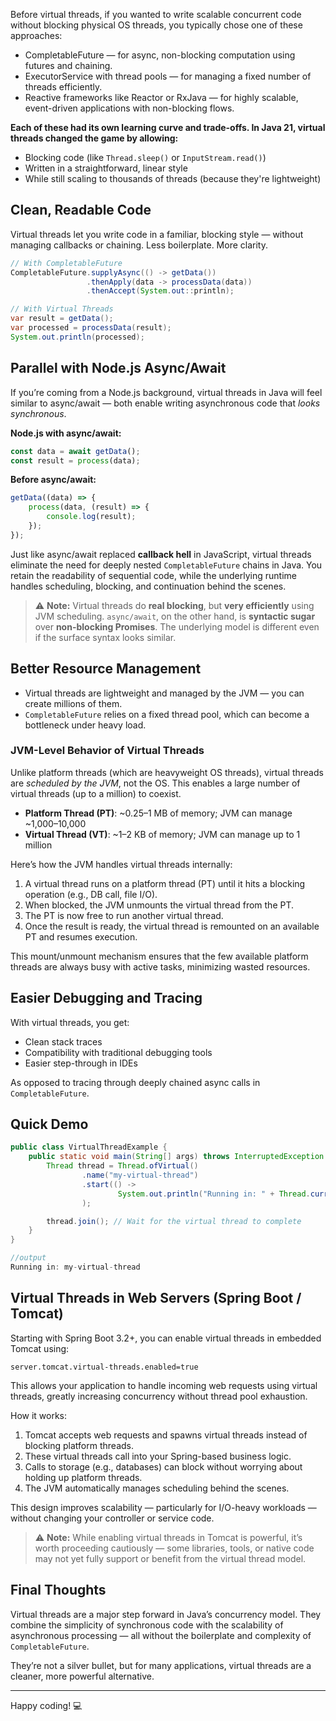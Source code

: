 Before virtual threads, if you wanted to write scalable concurrent code without blocking physical OS threads, you typically chose one of these approaches:

* CompletableFuture — for async, non-blocking computation using futures and chaining.
* ExecutorService with thread pools — for managing a fixed number of threads efficiently.
* Reactive frameworks like Reactor or RxJava — for highly scalable, event-driven applications with non-blocking flows.

**Each of these had its own learning curve and trade-offs. In Java 21, virtual threads changed the game by allowing:**

* Blocking code (like `Thread.sleep()` or `InputStream.read()`)
* Written in a straightforward, linear style
* While still scaling to thousands of threads (because they're lightweight)

## Clean, Readable Code

Virtual threads let you write code in a familiar, blocking style — without managing callbacks or chaining. Less boilerplate. More clarity.

```java
// With CompletableFuture
CompletableFuture.supplyAsync(() -> getData())
                 .thenApply(data -> processData(data))
                 .thenAccept(System.out::println);

// With Virtual Threads
var result = getData();
var processed = processData(result);
System.out.println(processed);
```

## Parallel with Node.js Async/Await

If you’re coming from a Node.js background, virtual threads in Java will feel similar to async/await — both enable writing asynchronous code that *looks synchronous*.

**Node.js with async/await:**

```javascript
const data = await getData();
const result = process(data);
```

**Before async/await:**

```javascript
getData((data) => {
    process(data, (result) => {
        console.log(result);
    });
});
```

Just like async/await replaced **callback hell** in JavaScript, virtual threads eliminate the need for deeply nested `CompletableFuture` chains in Java. You retain the readability of sequential code, while the underlying runtime handles scheduling, blocking, and continuation behind the scenes.

> ⚠️ **Note:**
> Virtual threads do **real blocking**, but **very efficiently** using JVM scheduling.
> `async/await`, on the other hand, is **syntactic sugar** over **non-blocking Promises**. The underlying model is different even if the surface syntax looks similar.

## Better Resource Management

* Virtual threads are lightweight and managed by the JVM — you can create millions of them.
* `CompletableFuture` relies on a fixed thread pool, which can become a bottleneck under heavy load.

### JVM-Level Behavior of Virtual Threads

Unlike platform threads (which are heavyweight OS threads), virtual threads are *scheduled by the JVM*, not the OS. This enables a large number of virtual threads (up to a million) to coexist.

* **Platform Thread (PT)**: \~0.25–1 MB of memory; JVM can manage \~1,000–10,000
* **Virtual Thread (VT)**: \~1–2 KB of memory; JVM can manage up to 1 million

Here’s how the JVM handles virtual threads internally:

1. A virtual thread runs on a platform thread (PT) until it hits a blocking operation (e.g., DB call, file I/O).
2. When blocked, the JVM unmounts the virtual thread from the PT.
3. The PT is now free to run another virtual thread.
4. Once the result is ready, the virtual thread is remounted on an available PT and resumes execution.

This mount/unmount mechanism ensures that the few available platform threads are always busy with active tasks, minimizing wasted resources.

## Easier Debugging and Tracing

With virtual threads, you get:

* Clean stack traces
* Compatibility with traditional debugging tools
* Easier step-through in IDEs

As opposed to tracing through deeply chained async calls in `CompletableFuture`.

## Quick Demo

```java
public class VirtualThreadExample {
    public static void main(String[] args) throws InterruptedException {
        Thread thread = Thread.ofVirtual()
                .name("my-virtual-thread")
                .start(() ->
                        System.out.println("Running in: " + Thread.currentThread().getName())
                );

        thread.join(); // Wait for the virtual thread to complete
    }
}

//output
Running in: my-virtual-thread
```

## Virtual Threads in Web Servers (Spring Boot / Tomcat)

Starting with Spring Boot 3.2+, you can enable virtual threads in embedded Tomcat using:

```properties
server.tomcat.virtual-threads.enabled=true
```

This allows your application to handle incoming web requests using virtual threads, greatly increasing concurrency without thread pool exhaustion.

How it works:

1. Tomcat accepts web requests and spawns virtual threads instead of blocking platform threads.
2. These virtual threads call into your Spring-based business logic.
3. Calls to storage (e.g., databases) can block without worrying about holding up platform threads.
4. The JVM automatically manages scheduling behind the scenes.

This design improves scalability — particularly for I/O-heavy workloads — without changing your controller or service code.
> ⚠️ **Note:** While enabling virtual threads in Tomcat is powerful, it’s worth proceeding cautiously — some libraries, tools, or native code may not yet fully support or benefit from the virtual thread model.

## Final Thoughts

Virtual threads are a major step forward in Java’s concurrency model. They combine the simplicity of synchronous code with the scalability of asynchronous processing — all without the boilerplate and complexity of `CompletableFuture`.

They’re not a silver bullet, but for many applications, virtual threads are a cleaner, more powerful alternative.

---

Happy coding! 💻